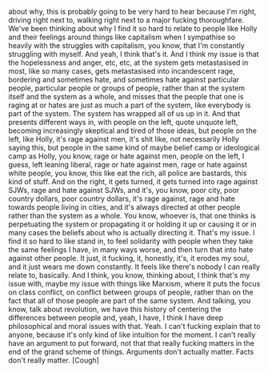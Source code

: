 about why, this is probably going to be very hard to hear because I'm right, driving right
next to, walking right next to a major fucking thoroughfare. We've been thinking about why
I find it so hard to relate to people like Holly and their feelings around things like
capitalism when I sympathise so heavily with the struggles with capitalism, you know, that
I'm constantly struggling with myself. And yeah, I think that's it. And I think my issue
is that the hopelessness and anger, etc, etc, at the system gets metastasised in most, like
so many cases, gets metastasised into incandescent rage, bordering and sometimes hate, and sometimes
hate against particular people, particular people or groups of people, rather than at
the system itself and the system as a whole, and misses that the people that one is raging
at or hates are just as much a part of the system, like everybody is part of the system.
The system has wrapped all of us up in it. And that presents different ways in, with
people on the left, quote unquote left, becoming increasingly skeptical and tired of those
ideas, but people on the left, like Holly, it's rage against men, it's shit like, not
necessarily Holly saying this, but people in the same kind of maybe belief camp or ideological
camp as Holly, you know, rage or hate against men, people on the left, I guess, left leaning
liberal, rage or hate against men, rage or hate against white people, you know, this
like eat the rich, all police are bastards, this kind of stuff. And on the right, it gets
turned, it gets turned into rage against SJWs, rage and hate against SJWs, and it's, you
know, poor city, poor country dollars, poor country dollars, it's rage against, rage and
hate towards people living in cities, and it's always directed at other people rather
than the system as a whole. You know, whoever is, that one thinks is perpetuating the system
or propagating it or holding it up or causing it or in many cases the beliefs about who
is actually directing it. That's my issue. I find it so hard to like stand in, to feel
solidarity with people when they take the same feelings I have, in many ways worse,
and then turn that into hate against other people. It just, it fucking, it, honestly,
it's, it erodes my soul, and it just wears me down constantly. It feels like there's
nobody I can really relate to, basically. And I think, you know, thinking about, I think
that's my issue with, maybe my issue with things like Marxism, where it puts the focus
on class conflict, on conflict between groups of people, rather than on the fact that all
of those people are part of the same system. And talking, you know, talk about revolution,
we have this history of centering the differences between people and, yeah, I have, I think
I have deep philosophical and moral issues with that. Yeah. I can't fucking explain that
to anyone, because it's only kind of like intuition for the moment. I can't really have
an argument to put forward, not that that really fucking matters in the end of the grand
scheme of things. Arguments don't actually matter. Facts don't really matter.
[Cough]
